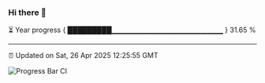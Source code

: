 ### Hi there 👋

⏳ Year progress { █████████▁▁▁▁▁▁▁▁▁▁▁▁▁▁▁▁▁▁▁▁▁ } 31.65 %

---

⏰ Updated on Sat, 26 Apr 2025 12:25:55 GMT

![Progress Bar CI](https://github.com/liununu/liununu/workflows/Progress%20Bar%20CI/badge.svg)
